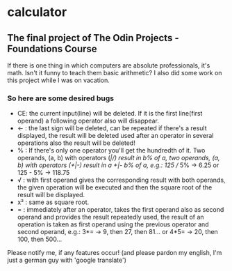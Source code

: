 # calculator

## The final project of The Odin Projects - Foundations Course

If there is one thing in which computers are absolute professionals, it's math.
Isn't it funny to teach them basic arithmetic?
I also did some work on this project while I was on vacation.

### So here are some desired bugs

- CE: the current input(line) will be deleted.
      If it is the first line(first operand) a following operator also will disappear.
- &larr; : the last sign will be deleted, can be repeated
      if there's a result displayed, the result will be deleted
      used after an operator in several operations also the result will be deleted!
- % : If there's only one operator you'll get the hundredth of it.
      Two operands, (a, b) with operators (*|/) result in b% of a,
      two operands, (a, b) with operators (+|-) result in
      a +|- b% of a,
      e.g.: 125 /* 5% -> 6.25
         or 125 - 5% -> 118.75
- &radic; : with first operand gives the corresponding result
     with both operands, the given operation will be executed and then the square root of the result will be displayed.
- x&sup2; : same as square root.
- = : immediately after an operator, takes the first operand also as second operand and provides the result
      repeatedly used, the result of an operation is taken as first operand using the previous operator and second operand,
      e.g.: 3*= -> 9, then 27, then 81...
        or 4*5= -> 20, then 100, then 500...

Please notify me, if any features occur!
(and please pardon my english, I'm just a german guy with 'google translate')
